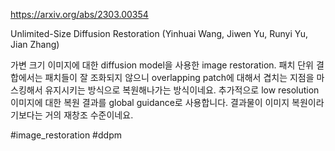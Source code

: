 https://arxiv.org/abs/2303.00354

Unlimited-Size Diffusion Restoration (Yinhuai Wang, Jiwen Yu, Runyi Yu, Jian Zhang)

가변 크기 이미지에 대한 diffusion model을 사용한 image restoration. 패치 단위 결합에서는 패치들이 잘 조화되지 않으니 overlapping patch에 대해서 겹치는 지점을 마스킹해서 유지시키는 방식으로 복원해나가는 방식이네요. 추가적으로 low resolution 이미지에 대한 복원 결과를 global guidance로 사용합니다. 결과물이 이미지 복원이라기보다는 거의 재창조 수준이네요.

#image_restoration #ddpm 